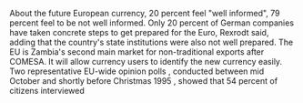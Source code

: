 About the future European currency, 20 percent feel "well informed", 79 percent feel to be not well informed.
Only 20 percent of German companies have taken concrete steps to get prepared for the Euro, Rexrodt said, adding that the country's state institutions were also not well prepared.
The EU is Zambia's second main market for non-traditional exports after COMESA.
It will allow currency users to identify the new currency easily.
Two representative EU-wide opinion polls , conducted between mid October and shortly before Christmas 1995 , showed that 54 percent of citizens interviewed 